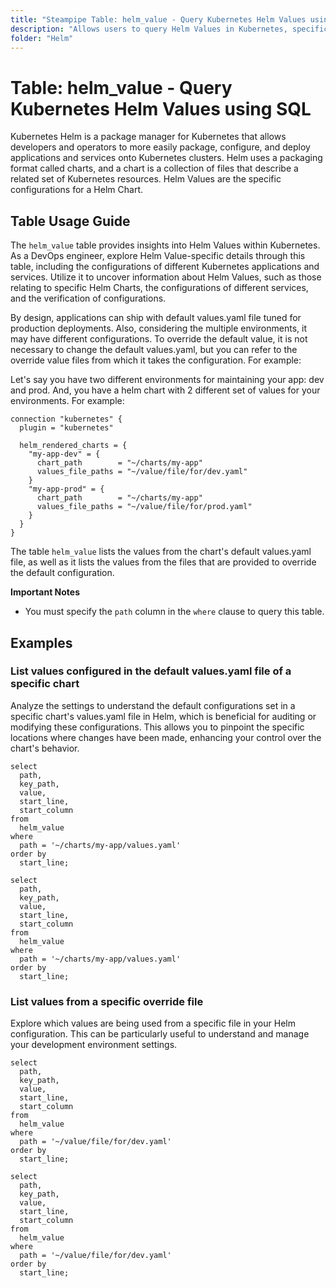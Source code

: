 ```yaml
---
title: "Steampipe Table: helm_value - Query Kubernetes Helm Values using SQL"
description: "Allows users to query Helm Values in Kubernetes, specifically the configuration values for Helm Charts, providing insights into the configurations of different Kubernetes applications."
folder: "Helm"
---
```


# Table: helm_value - Query Kubernetes Helm Values using SQL

Kubernetes Helm is a package manager for Kubernetes that allows developers and operators to more easily package, configure, and deploy applications and services onto Kubernetes clusters. Helm uses a packaging format called charts, and a chart is a collection of files that describe a related set of Kubernetes resources. Helm Values are the specific configurations for a Helm Chart.

## Table Usage Guide

The `helm_value` table provides insights into Helm Values within Kubernetes. As a DevOps engineer, explore Helm Value-specific details through this table, including the configurations of different Kubernetes applications and services. Utilize it to uncover information about Helm Values, such as those relating to specific Helm Charts, the configurations of different services, and the verification of configurations.

By design, applications can ship with default values.yaml file tuned for production deployments. Also, considering the multiple environments, it may have different configurations. To override the default value, it is not necessary to change the default values.yaml, but you can refer to the override value files from which it takes the configuration. For example:

Let's say you have two different environments for maintaining your app: dev and prod. And, you have a helm chart with 2 different set of values for your environments. For example:

```hcl
connection "kubernetes" {
  plugin = "kubernetes"

  helm_rendered_charts = {
    "my-app-dev" = {
      chart_path        = "~/charts/my-app"
      values_file_paths = "~/value/file/for/dev.yaml"
    }
    "my-app-prod" = {
      chart_path        = "~/charts/my-app"
      values_file_paths = "~/value/file/for/prod.yaml"
    }
  }
}
```

The table `helm_value` lists the values from the chart's default values.yaml file, as well as it lists the values from the files that are provided to override the default configuration.

**Important Notes**

- You must specify the `path` column in the `where` clause to query this table.

## Examples

### List values configured in the default values.yaml file of a specific chart
Analyze the settings to understand the default configurations set in a specific chart's values.yaml file in Helm, which is beneficial for auditing or modifying these configurations. This allows you to pinpoint the specific locations where changes have been made, enhancing your control over the chart's behavior.

```sql+postgres
select
  path,
  key_path,
  value,
  start_line,
  start_column
from
  helm_value
where
  path = '~/charts/my-app/values.yaml'
order by
  start_line;
```

```sql+sqlite
select
  path,
  key_path,
  value,
  start_line,
  start_column
from
  helm_value
where
  path = '~/charts/my-app/values.yaml'
order by
  start_line;
```

### List values from a specific override file
Explore which values are being used from a specific file in your Helm configuration. This can be particularly useful to understand and manage your development environment settings.

```sql+postgres
select
  path,
  key_path,
  value,
  start_line,
  start_column
from
  helm_value
where
  path = '~/value/file/for/dev.yaml'
order by
  start_line;
```

```sql+sqlite
select
  path,
  key_path,
  value,
  start_line,
  start_column
from
  helm_value
where
  path = '~/value/file/for/dev.yaml'
order by
  start_line;
```